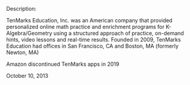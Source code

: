 Description:

TenMarks Education, Inc. was an American company that provided personalized online math practice and enrichment programs for K-Algebra/Geometry using a structured approach of practice, on-demand hints, video lessons and real-time results. Founded in 2009, TenMarks Education had offices in San Francisco, CA and Boston, MA (formerly Newton, MA)

Amazon discontinued TenMarks apps in 2019

October 10, 2013
